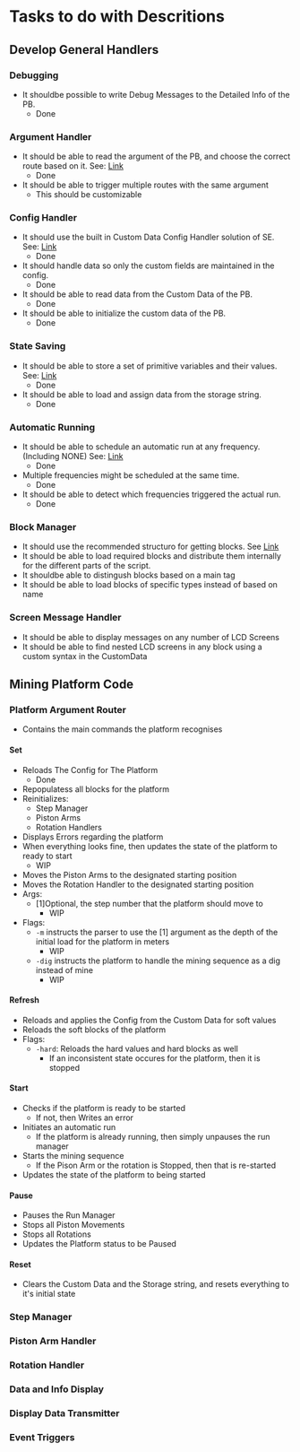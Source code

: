 ﻿# Tasks to do with Descritions

## Develop General Handlers

### Debugging

- It shouldbe possible to write Debug Messages to the Detailed Info of the PB.
	- Done

### Argument Handler

- It should be able to read the argument of the PB, and choose the correct route based on it. See: [Link](https://github.com/malware-dev/MDK-SE/wiki/Handling-Script-Arguments)
	- Done 
- It should be able to trigger multiple routes with the same argument
	- This should be customizable

### Config Handler

- It should use the built in Custom Data Config Handler solution of SE. See: [Link](https://github.com/malware-dev/MDK-SE/wiki/Handling-configuration-and-storage)
	- Done
- It should handle data so only the custom fields are maintained in the config.
	- Done
- It should be able to read data from the Custom Data of the PB.
	- Done
- It should be able to initialize the custom data of the PB.
	- Done

### State Saving

- It should be able to store a set of primitive variables and their values. See: [Link](https://github.com/malware-dev/MDK-SE/wiki/The-Storage-String)
	- Done
- It should be able to load and assign data from the storage string.
	- Done

### Automatic Running

- It should be able to schedule an automatic run at any frequency. (Including NONE) See: [Link](https://github.com/malware-dev/MDK-SE/wiki/Continuous-Running-No-Timers-Needed)
	- Done
- Multiple frequencies might be scheduled at the same time.
	- Done
- It should be able to detect which frequencies triggered the actual run.
	- Done

### Block Manager

- It should use the recommended structuro for getting blocks. See [Link](https://github.com/malware-dev/MDK-SE/wiki/The-Grid-Terminal-System)
- It should be able to load required blocks and distribute them internally for the different parts of the script.
- It shouldbe able to distingush blocks based on a main tag
- It should be able to load blocks of specific types instead of based on name

### Screen Message Handler

- It should be able to display messages on any number of LCD Screens
- It should be able to find nested LCD screens in any block using a custom syntax in the CustomData

## Mining Platform Code

### Platform Argument Router

- Contains the main commands the platform recognises

#### Set

- Reloads The Config for The Platform
	- Done
- Repopulatess all blocks for the platform
- Reinitializes:
	- Step Manager
	- Piston Arms
	- Rotation Handlers
- Displays Errors regarding the platform
- When everything looks fine, then updates the state of the platform to ready to start
	- WIP
- Moves the Piston Arms to the designated starting position
- Moves the Rotation Handler to the designated starting position
- Args:
	- [1]Optional, the step number that the platform should move to
		- WIP
- Flags:
	- `-m` instructs the parser to use the [1] argument as the depth of the initial load for the platform in meters
		- WIP
	- `-dig` instructs the platform to handle the mining sequence as a dig instead of mine
		- WIP

#### Refresh

- Reloads and applies the Config from the Custom Data for soft values
- Reloads the soft blocks of the platform
- Flags:
	- `-hard`: Reloads the hard values and hard blocks as well
		- If an inconsistent state occures for the platform, then it is stopped

#### Start

- Checks if the platform is ready to be started
	- If not, then Writes an error
- Initiates an automatic run
	- If the platform is already running, then simply unpauses the run manager
- Starts the mining sequence
	- If the Pison Arm or the rotation is Stopped, then that is re-started
- Updates the state of the platform to being started

#### Pause

- Pauses the Run Manager
- Stops all Piston Movements
- Stops all Rotations
- Updates the Platform status to be Paused

#### Reset

- Clears the Custom Data and the Storage string, and resets everything to it's initial state

### Step Manager

### Piston Arm Handler

### Rotation Handler

### Data and Info Display

### Display Data Transmitter

### Event Triggers